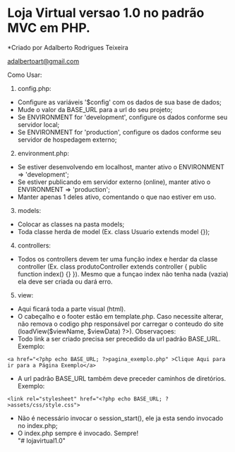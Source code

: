 # Loja Virtual versao 1.0 no padrão MVC em PHP.

*Criado por Adalberto Rodrigues Teixeira

adalbertoart@gmail.com

Como Usar:
1. config.php: 
  - Configure as variáveis '$config' com os dados de sua base de dados;
  - Mude o valor da BASE_URL para a url do seu projeto;
  - Se ENVIRONMENT for 'development', configure os dados conforme seu servidor local;
  - Se ENVIRONMENT for 'production', configure os dados conforme seu servidor de hospedagem externo;
2. environment.php:
  - Se estiver desenvolvendo em localhost, manter ativo o ENVIRONMENT => 'development';
  - Se estiver publicando em servidor externo (online), manter ativo o ENVIRONMENT => 'production';
  - Manter apenas 1 deles ativo, comentando o que nao estiver em uso.
3. models:
  - Colocar as classes na pasta models;
  - Toda classe herda de model (Ex. class Usuario extends model {});
4. controllers:
  - Todos os controllers devem ter uma função index e herdar da classe controller 
  (Ex. class produtoController extends controller {
        public function index() {}
  }). Mesmo que a funçao index não tenha nada (vazia) ela deve ser criada ou dará erro.
5. view:
  - Aqui ficará toda a parte visual (html).
  - O cabeçalho e o footer estão em template.php. Caso necessite alterar, não remova o codigo php responsável por
  carregar o conteudo do site (<?php $this->loadView($viewName, $viewData) ?>).
Observaçoes: 
  - Todo link a ser criado precisa ser precedido da url padrão BASE_URL. Exemplo:  
  <pre><code>&lt;a href=&quot;&lt;?php echo BASE_URL; ?&gt;pagina_exemplo.php&quot; &gt;Clique Aqui para ir para a Página Exemplo&lt;/a&gt;</code></pre>
  - A url padrão BASE_URL também deve preceder caminhos de diretórios. Exemplo:
  <pre><code>&lt;link rel=&quot;stylesheet&quot; href=&quot;&lt;?php echo BASE_URL; ?&gt;assets/css/style.css&quot;&gt;</code></pre>
  - Não é necessário invocar o session_start(), ele ja esta sendo invocado no index.php;
  - O index.php sempre é invocado. Sempre!  
"# lojavirtual1.0" 
